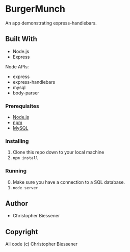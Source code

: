 # BurgerMunch
An app demonstrating express-handlebars.

## Built With

* Node.js
* Express

Node APIs:
* express
* express-handlebars
* mysql
* body-parser

### Prerequisites

- [Node.js](https://nodejs.org/en/)
- [npm](https://www.npmjs.com)
- [MySQL](https://www.mysql.com)

### Installing

1. Clone this repo down to your local machine
2. `npm install`

### Running

0. Make sure you have a connection to a SQL database.
1. `node server`

## Author

* Christopher Biessener

## Copyright

All code (c) Christopher Biessener
